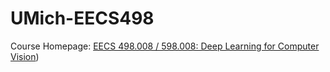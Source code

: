# UMich-EECS498

Course Homepage: [EECS 498.008 / 598.008: Deep Learning for Computer Vision](https://web.eecs.umich.edu/~justincj/teaching/eecs498/WI2022/))
